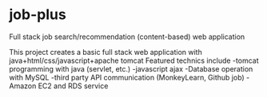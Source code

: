 # job-plus
Full stack job search/recommendation (content-based) web application

This project creates a basic full stack web application with java+html/css/javascript+apache tomcat
Featured technics include
-tomcat programming with java (servlet, etc.)
-javascript ajax
-Database operation with MySQL
-third party API communication (MonkeyLearn, Github job)
-Amazon EC2 and RDS service
